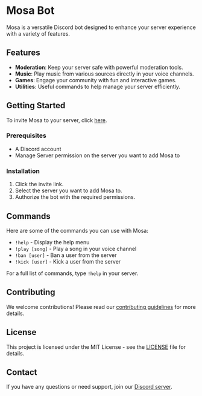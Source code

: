 # Mosa Bot

Mosa is a versatile Discord bot designed to enhance your server experience with a variety of features.

## Features

- **Moderation**: Keep your server safe with powerful moderation tools.
- **Music**: Play music from various sources directly in your voice channels.
- **Games**: Engage your community with fun and interactive games.
- **Utilities**: Useful commands to help manage your server efficiently.

## Getting Started

To invite Mosa to your server, click [here](#).

### Prerequisites

- A Discord account
- Manage Server permission on the server you want to add Mosa to

### Installation

1. Click the invite link.
2. Select the server you want to add Mosa to.
3. Authorize the bot with the required permissions.

## Commands

Here are some of the commands you can use with Mosa:

- `!help` - Display the help menu
- `!play [song]` - Play a song in your voice channel
- `!ban [user]` - Ban a user from the server
- `!kick [user]` - Kick a user from the server

For a full list of commands, type `!help` in your server.

## Contributing

We welcome contributions! Please read our [contributing guidelines](CONTRIBUTING.md) for more details.

## License

This project is licensed under the MIT License - see the [LICENSE](LICENSE) file for details.

## Contact

If you have any questions or need support, join our [Discord server](#).
